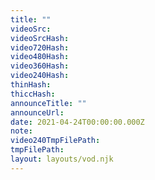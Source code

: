 ```yaml
---
title: ""
videoSrc: 
videoSrcHash: 
video720Hash: 
video480Hash: 
video360Hash: 
video240Hash: 
thinHash: 
thiccHash: 
announceTitle: ""
announceUrl: 
date: 2021-04-24T00:00:00.000Z
note: 
video240TmpFilePath: 
tmpFilePath: 
layout: layouts/vod.njk
---
```

